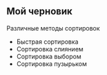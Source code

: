 ## Мой черновик
Различные методы сортировок
* Быстрая сортировка
* Сортировка слиянием
* Сортировка выбором
* Сортировка пузырьком
